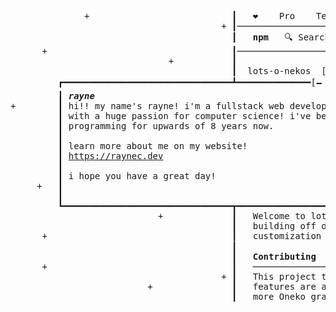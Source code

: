 <pre>

              +                           ┃   ❤    Pro    Teams    Pricing    Documentation
                                        + ┃────────────────────────────────────────────────────────────────────────────────
                                          ┃   <b>npm</b>   🔍 Search packages                                          Search    S
      +                                   ┃────────────────────────────────────────────────────────────────────────────────
                              +           ┃
                                          ┃  lots-o-nekos  [TS]
         ┏━━━━━━━━━━━━━━━━━━━━━━━━━━━━━━━━┻━━━━━━━━━━━━━━[🗕 🗖 ✖]━┓
         ┃ <b><i>rayne</i></b>                                                   ┃Code (Beta)      ◼ 0 Dependencies      ◼ 0 Dependents
+        ┃ hi!! my name's rayne! i'm a fullstack web developer     ┃───────────────────────────────────────────────────────
         ┃ with a huge passion for computer science! i've been     ┃
         ┃ programming for upwards of 8 years now.                 ┃                                              Install
         ┃                                                         ┃                                              ┌─────────
         ┃ learn more about me on my website!                      ┃                                              │ > npm i
         ┃ <a href="https://raynec.dev/">https://raynec.dev</a>                                      ┃                                              └─────────
         ┃                                                         ┃ the popular <a href="https://github.com/adryd325/oneko.js/">oneko.js</a> script! featuring
         ┃ i hope you have a great day!                            ┃ate control, and other fun stuff!             Repository
     +   ┃                                                         ┃                                              ◆ <a href="https://github.com/raynecloudy/lots-o-nekos">github.c</a>
         ┃                                                         ┃
         ┗━━━━━━━━━━━━━━━━━━━━━━━━━━━━━━━━┳━━━━━━━━━━━━━━━━━━━━━━━━┛───────────────────────────────────────       Homepage
                            +             ┃   Welcome to lots-o-nekos! This project is a Javascript library      🔗 <a href="https://github.com/raynecloudy/lots-o-nekos#readme">github.c</a>
                                          ┃   building off of <a href="https://github.com/adryd325/">adryd325</a>'s <a href="https://github.com/adryd325/oneko.js/">oneko.js</a> script. It features
      +                                   ┃   customization capabilities such as speed, graphics, and more!       ⤓ Weekly D
                                          ┃
                                          ┃   <b>Contributing</b>                                                        <b>91</b> _______
      +                                   ┃   ─────────────────────────────────────────────────────────────
                                        + ┃   This project takes contributions from any and all! New              Version
                          +               ┃   features are always welcome, and there could always be              <b>2.1.0</b>
                                          ┃   more Oneko graphics to choose from... if you're a pixel
</pre>
